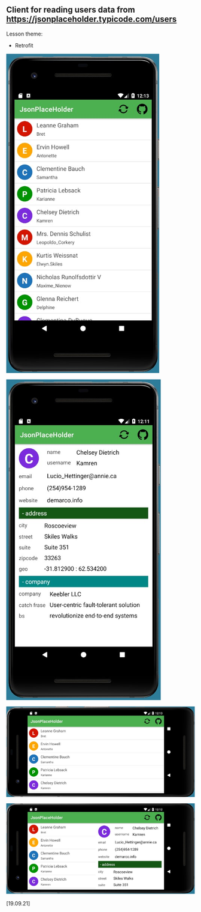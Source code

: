 Client for reading users data from 
https://jsonplaceholder.typicode.com/users
----
Lesson theme:
- Retrofit

![alt text](Screenshot_00.jpg)

![alt text](Screenshot_01.jpg)

![alt text](Screenshot_02.jpg)

![alt text](Screenshot_03.jpg)

[19.09.21]